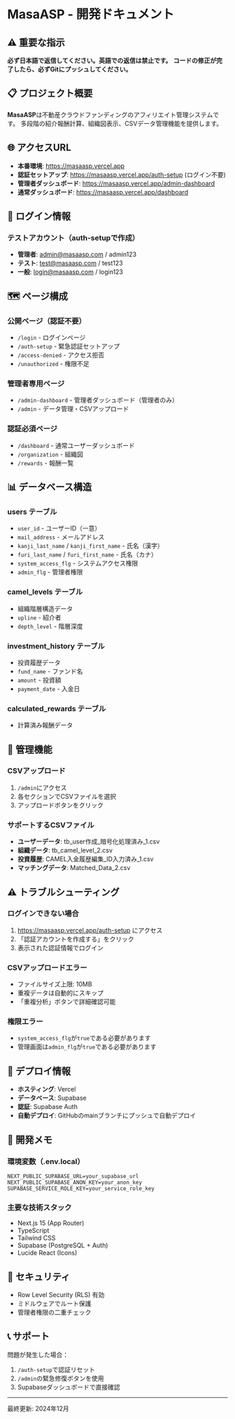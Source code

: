 # MasaASP - 開発ドキュメント

## ⚠️ 重要な指示
**必ず日本語で返信してください。英語での返信は禁止です。**
**コードの修正が完了したら、必ずGitにプッシュしてください。**

## 📋 プロジェクト概要

**MasaASP**は不動産クラウドファンディングのアフィリエイト管理システムです。
多段階の紹介報酬計算、組織図表示、CSVデータ管理機能を提供します。

## 🌐 アクセスURL

- **本番環境**: https://masaasp.vercel.app
- **認証セットアップ**: https://masaasp.vercel.app/auth-setup (ログイン不要)
- **管理者ダッシュボード**: https://masaasp.vercel.app/admin-dashboard
- **通常ダッシュボード**: https://masaasp.vercel.app/dashboard

## 👤 ログイン情報

### テストアカウント（auth-setupで作成）
- **管理者**: admin@masaasp.com / admin123
- **テスト**: test@masaasp.com / test123
- **一般**: login@masaasp.com / login123

## 🗺️ ページ構成

### 公開ページ（認証不要）
- `/login` - ログインページ
- `/auth-setup` - 緊急認証セットアップ
- `/access-denied` - アクセス拒否
- `/unauthorized` - 権限不足

### 管理者専用ページ
- `/admin-dashboard` - 管理者ダッシュボード（管理者のみ）
- `/admin` - データ管理・CSVアップロード

### 認証必須ページ
- `/dashboard` - 通常ユーザーダッシュボード
- `/organization` - 組織図
- `/rewards` - 報酬一覧

## 📊 データベース構造

### users テーブル
- `user_id` - ユーザーID（一意）
- `mail_address` - メールアドレス
- `kanji_last_name` / `kanji_first_name` - 氏名（漢字）
- `furi_last_name` / `furi_first_name` - 氏名（カナ）
- `system_access_flg` - システムアクセス権限
- `admin_flg` - 管理者権限

### camel_levels テーブル
- 組織階層構造データ
- `upline` - 紹介者
- `depth_level` - 階層深度

### investment_history テーブル
- 投資履歴データ
- `fund_name` - ファンド名
- `amount` - 投資額
- `payment_date` - 入金日

### calculated_rewards テーブル
- 計算済み報酬データ

## 🔧 管理機能

### CSVアップロード
1. `/admin`にアクセス
2. 各セクションでCSVファイルを選択
3. アップロードボタンをクリック

### サポートするCSVファイル
- **ユーザーデータ**: tb_user作成_暗号化処理済み_1.csv
- **組織データ**: tb_camel_level_2.csv
- **投資履歴**: CAMEL入金履歴編集_ID入力済み_1.csv
- **マッチングデータ**: Matched_Data_2.csv

## ⚠️ トラブルシューティング

### ログインできない場合
1. https://masaasp.vercel.app/auth-setup にアクセス
2. 「認証アカウントを作成する」をクリック
3. 表示された認証情報でログイン

### CSVアップロードエラー
- ファイルサイズ上限: 10MB
- 重複データは自動的にスキップ
- 「重複分析」ボタンで詳細確認可能

### 権限エラー
- `system_access_flg`が`true`である必要があります
- 管理画面は`admin_flg`が`true`である必要があります

## 🚀 デプロイ情報

- **ホスティング**: Vercel
- **データベース**: Supabase
- **認証**: Supabase Auth
- **自動デプロイ**: GitHubのmainブランチにプッシュで自動デプロイ

## 📝 開発メモ

### 環境変数（.env.local）
```
NEXT_PUBLIC_SUPABASE_URL=your_supabase_url
NEXT_PUBLIC_SUPABASE_ANON_KEY=your_anon_key
SUPABASE_SERVICE_ROLE_KEY=your_service_role_key
```

### 主要な技術スタック
- Next.js 15 (App Router)
- TypeScript
- Tailwind CSS
- Supabase (PostgreSQL + Auth)
- Lucide React (Icons)

## 🔐 セキュリティ

- Row Level Security (RLS) 有効
- ミドルウェアでルート保護
- 管理者権限の二重チェック

## 📞 サポート

問題が発生した場合：
1. `/auth-setup`で認証リセット
2. `/admin`の緊急修復ボタンを使用
3. Supabaseダッシュボードで直接確認

---

最終更新: 2024年12月